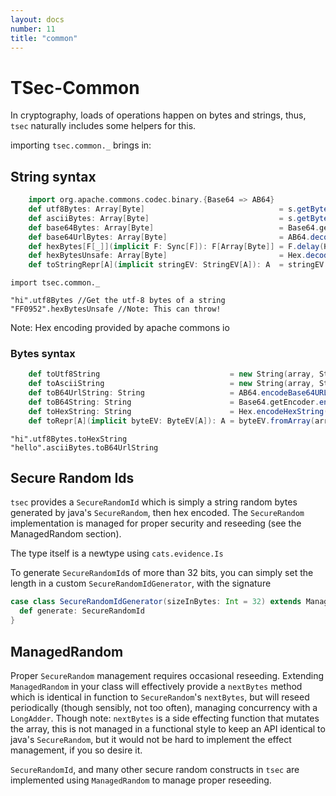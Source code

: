 ```yaml
---
layout: docs
number: 11
title: "common"
---
```


# TSec-Common

In cryptography, loads of operations happen on bytes and strings, thus, `tsec` naturally includes some helpers
for this.

importing `tsec.common._` brings in:

## String syntax

```scala
    import org.apache.commons.codec.binary.{Base64 => AB64}
    def utf8Bytes: Array[Byte]                              = s.getBytes(StandardCharsets.UTF_8)
    def asciiBytes: Array[Byte]                             = s.getBytes(StandardCharsets.US_ASCII)
    def base64Bytes: Array[Byte]                            = Base64.getDecoder.decode(s)
    def base64UrlBytes: Array[Byte]                         = AB64.decodeBase64(s)
    def hexBytes[F[_]](implicit F: Sync[F]): F[Array[Byte]] = F.delay(Hex.decodeHex(s))
    def hexBytesUnsafe: Array[Byte]                         = Hex.decodeHex(s)
    def toStringRepr[A](implicit stringEV: StringEV[A]): A  = stringEV.fromString(s)
```

```tut
import tsec.common._

"hi".utf8Bytes //Get the utf-8 bytes of a string
"FF0952".hexBytesUnsafe //Note: This can throw!
```

Note: Hex encoding provided by apache commons io

### Bytes syntax

```scala
    def toUtf8String                             = new String(array, StandardCharsets.UTF_8)
    def toAsciiString                            = new String(array, StandardCharsets.US_ASCII)
    def toB64UrlString: String                   = AB64.encodeBase64URLSafeString(array)
    def toB64String: String                      = Base64.getEncoder.encodeToString(array)
    def toHexString: String                      = Hex.encodeHexString(array)
    def toRepr[A](implicit byteEV: ByteEV[A]): A = byteEV.fromArray(array)
```

```tut
"hi".utf8Bytes.toHexString
"hello".asciiBytes.toB64UrlString
```

## Secure Random Ids

`tsec` provides a `SecureRandomId` which is simply a string random bytes generated by java's `SecureRandom`, then hex
encoded. The `SecureRandom` implementation is managed for proper security and reseeding (see the ManagedRandom section).

The type itself is a newtype using `cats.evidence.Is`

To generate `SecureRandomId`s of more than 32 bits, you can simply set the length in a custom `SecureRandomIdGenerator`,
with the signature

```scala
case class SecureRandomIdGenerator(sizeInBytes: Int = 32) extends ManagedRandom {
  def generate: SecureRandomId
}
```

## ManagedRandom

Proper `SecureRandom` management requires occasional reseeding. Extending `ManagedRandom` in your class will
effectively provide a `nextBytes` method which is identical in function to `SecureRandom`'s `nextBytes`, but will
reseed periodically (though sensibly, not too often), managing concurrency with a `LongAdder`. Though note: `nextBytes`
is a side effecting function that mutates the array, this is not managed in a functional style to keep an API identical
to java's `SecureRandom`, but it would not be hard to implement the effect management, if you so desire it.

`SecureRandomId`, and many other secure random constructs in `tsec` are implemented using `ManagedRandom` to
manage proper reseeding.
